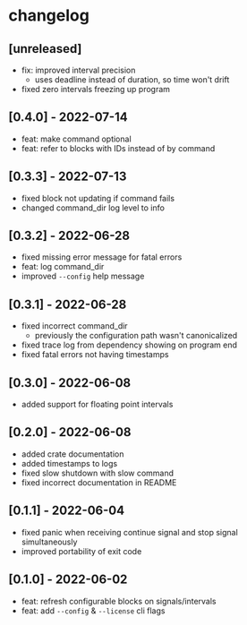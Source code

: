 # changelog

## [unreleased]
* fix: improved interval precision
  * uses deadline instead of duration, so time won't drift
* fixed zero intervals freezing up program

## [0.4.0] - 2022-07-14
* feat: make command optional
* feat: refer to blocks with IDs instead of by command

## [0.3.3] - 2022-07-13
* fixed block not updating if command fails
* changed command_dir log level to info

## [0.3.2] - 2022-06-28
* fixed missing error message for fatal errors
* feat: log command_dir
* improved `--config` help message

## [0.3.1] - 2022-06-28
* fixed incorrect command_dir
  * previously the configuration path wasn't canonicalized
* fixed trace log from dependency showing on program end
* fixed fatal errors not having timestamps

## [0.3.0] - 2022-06-08
* added support for floating point intervals

## [0.2.0] - 2022-06-08
* added crate documentation
* added timestamps to logs
* fixed slow shutdown with slow command
* fixed incorrect documentation in README

## [0.1.1] - 2022-06-04
* fixed panic when receiving continue signal and stop signal simultaneously
* improved portability of exit code

## [0.1.0] - 2022-06-02
* feat: refresh configurable blocks on signals/intervals
* feat: add `--config` & `--license` cli flags
